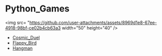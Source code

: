 # Python_Games
<img src= "https://github.com/user-attachments/assets/8969d1e8-67ee-4918-98bf-ce02b4cb63a3 width="50" height="40" />

- <a href="https://github.com/nickagesa/Cosmic_Duel">Cosmic_Duel</a>
- <a href="https://github.com/nickagesa/Cosmic_Duel">Flappy_Bird</a>
- <a href="https://github.com/nickagesa/Cosmic_Duel">Hangman</a>
